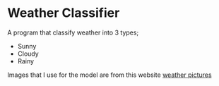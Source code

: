 # Weather Classifier

A program that classify weather into 3 types;
- Sunny
- Cloudy
- Rainy

Images that I use for the model are from this website
[weather pictures](https://data.mendeley.com/datasets/4drtyfjtfy/1)
